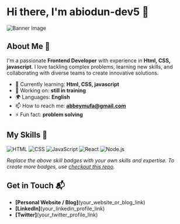 # Hi there, I'm abiodun-dev5 👋

![Banner Image](your_banner_image_url_here)

## About Me 🚀

I'm a passionate **Frontend Developer** with experience in **Html, CSS, javascript**. I love tackling complex problems, learning new skills, and collaborating with diverse teams to create innovative solutions.

- 🌱 Currently learning: **Html, CSS, javascript**
- 🔭 Working on: **still in training**
- 🌍 Languages: **English**
- 📫 How to reach me: **abbeymufa@gmail.com**
- ⚡ Fun fact: **problem solving**

## My Skills 🧠

![HTML](https://img.shields.io/badge/-HTML-E34F26?style=flat-square&logo=html5&logoColor=white)
![CSS](https://img.shields.io/badge/-CSS-1572B6?style=flat-square&logo=css3&logoColor=white)
![JavaScript](https://img.shields.io/badge/-JavaScript-F7DF1E?style=flat-square&logo=javascript&logoColor=black)
![React](https://img.shields.io/badge/-React-61DAFB?style=flat-square&logo=react&logoColor=black)
![Node.js](https://img.shields.io/badge/-Node.js-339933?style=flat-square&logo=node.js&logoColor=white)

*Replace the above skill badges with your own skills and expertise. To create more badges, use [checkout this repo](https://github.com/alexandresanlim/Badges4-README.md-Profile).*


## Get in Touch 📬

- **[Personal Website / Blog]**(your_website_or_blog_link)
- **[LinkedIn]**(your_linkedin_profile_link)
- **[Twitter]**(your_twitter_profile_link)


